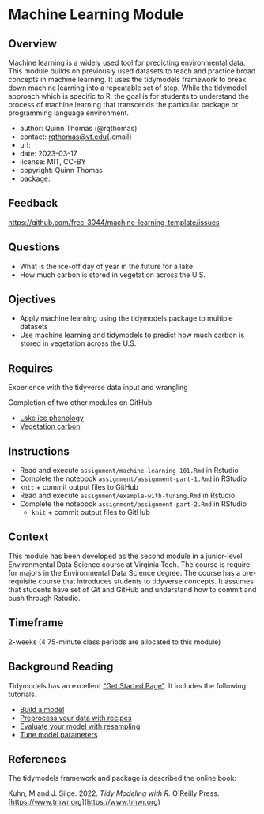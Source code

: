 # Machine Learning Module

## Overview

Machine learning is a widely used tool for predicting environmental data. This module builds on previously used datasets to teach and practice broad concepts in machine learning.  It uses the tidymodels framework to break down machine learning into a repeatable set of step.  While the tidymodel approach which is specific to R, the goal is for students to understand the process of machine learning that transcends the particular package or programming language environment.

-   author: Quinn Thomas (@rqthomas)
-   contact: [rqthomas\@vt.edu](mailto:rqthomas@vt.edu){.email}
-   url:
-   date: 2023-03-17
-   license: MIT, CC-BY
-   copyright: Quinn Thomas
-   package:

## Feedback

<https://github.com/frec-3044/machine-learning-template/issues>

## Questions

- What is the ice-off day of year in the future for a lake
- How much carbon is stored in vegetation across the U.S.

## Ojectives

- Apply machine learning using the tidymodels package to multiple datasets
- Use machine learning and tidymodels to predict how much carbon is stored in vegetation across the U.S.

## Requires

Experience with the tidyverse data input and wrangling

Completion of two other modules on GitHub

 - [Lake ice phenology](https://github.com/frec-3044/lake-ice-template)
 - [Vegetation carbon](https://github.com/frec-3044/forest-inventory-template)

## Instructions

  - Read and execute `assignment/machine-learning-101.Rmd` in Rstudio
  - Complete the notebook `assignment/assignment-part-1.Rmd` in RStudio
  - `knit` + commit output files to GitHub
  - Read and execute `assignment/example-with-tuning.Rmd` in Rstudio
 - Complete the notebook `assignment/assignment-part-2.Rmd` in RStudio
   - `knit` + commit output files to GitHub
 
## Context

This module has been developed as the second module in a junior-level Environmental Data Science course at Virginia Tech.  The course is require for majors in the Environmental Data Science degree.  The course has a pre-requisite course that introduces students to tidyverse concepts.  It assumes that students have set of Git and GitHub and understand how to commit and push through Rstudio.

## Timeframe

2-weeks (4 75-minute class periods are allocated to this module)

## Background Reading

Tidymodels has an excellent ["Get Started Page"](https://www.tidymodels.org/start/). It includes the following tutorials. 

  - [Build a model](https://www.tidymodels.org/start/models/)
  - [Preprocess your data with recipes](https://www.tidymodels.org/start/recipes/)
  - [Evaluate your model with resampling](https://www.tidymodels.org/start/resampling/)
  - [Tune model parameters](https://www.tidymodels.org/start/tuning/)

## References

The tidymodels framework and package is described the online book:

Kuhn, M and J. Silge. 2022. *Tidy Modeling with R.* O'Reilly Press. [https://www.tmwr.org](https://www.tmwr.org)


